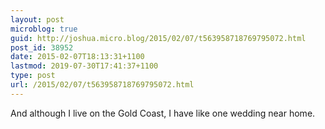 ```yaml
---
layout: post
microblog: true
guid: http://joshua.micro.blog/2015/02/07/t563958718769795072.html
post_id: 38952
date: 2015-02-07T18:13:31+1100
lastmod: 2019-07-30T17:41:37+1100
type: post
url: /2015/02/07/t563958718769795072.html
---
```

And although I live on the Gold Coast, I have like one wedding near home.
